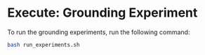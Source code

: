 # Execute: Grounding Experiment

To run the grounding experiments, run the following command:

```bash
bash run_experiments.sh
```